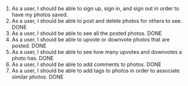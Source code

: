 1. As a user, I should be able to sign up, sign in, and sign out in order to have my photos saved.
2. As a user, I should be able to post and delete photos for others to see. DONE
3. As a user, I should be able to see all the posted photos. DONE
4. As a user, I should be able to upvote or downvote photos that are posted. DONE
5. As a user, I should be able to see how many upvotes and downvotes a photo has. DONE
6. As a user, I should be able to add comments to photos. DONE
7. As a user, I should be able to add tags to photos in order to associate similar photos. DONE
